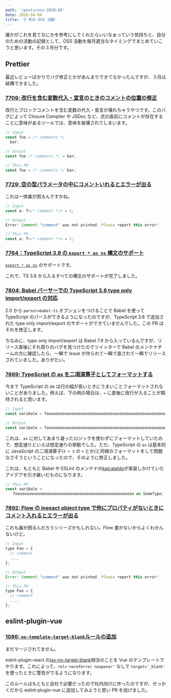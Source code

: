 ```yaml
---
path: '/posts/oss-2020-03'
date: 2020-04-04
title: '3 月の OSS 活動'
---
```


誰かがこれを見てなにかを参考にしてくれたらいいなぁっていう気持ちと、自分のための活動の記録として、OSS 活動を毎月適当なタイミングでまとめていこうと思います。その３月分です。

## Prettier

最近レビューばかりでバグ修正とかがあんまりできてなかったんですが、３月は結構できました。

### [7709: 改行を含む変数代入・宣言のときのコメントの位置の修正](https://github.com/prettier/prettier/pull/7709)

改行とブロックコメントを含む変数の代入・宣言が壊れちゃうやつです。このバグによって Closure Compiler や JSDoc など、式の直前にコメントが存在することに意味があるツールでは、意味を破壊されてしまいます。

<!-- prettier-ignore -->
```js
// Input
const foo = /* comments */
  bar;

// Output
const foo /* comments */ = bar;

// This PR
const foo = /* comments */ bar;
```

### [7729: 空の型パラメータの中にコメントいれるとエラーが出る](https://github.com/prettier/prettier/pull/7729)

これは一体誰が困るんですかね。

<!-- prettier-ignore -->
```ts
// Input
const a: T</* comment */> = 1;

// Output
Error: Comment "comment" was not printed. Please report this error!

// This PR
const a: T</* comment */> = 1;
```

### [7764：TypeScript 3.8 の `export * as ns` 構文のサポート](https://github.com/prettier/prettier/pull/7764)

[`export * as ns`](https://www.typescriptlang.org/docs/handbook/release-notes/typescript-3-8.html#export-star-as-namespace-syntax) のサポートです。

これで、TS 3.8 から入るすべての構文のサポートが完了しました。

### [7804: Babel パーサーでの TypeScript 3.8 type only import/export の対応](https://github.com/prettier/prettier/pull/7804)

2.0 から `parser=babel-ts` オプションをつけることで Babel を使って TypeScript のパースができるようになったのですが、TypeScript 3.8 で追加された type only import/export のサポートができていませんでした。この PR はそれを修正します。

ちなみに、type only import/export は Babel 7.9 から入っているんですが、リリース直後にそれ周りのバグを見つけたのでツイッターで Babel のメンテナチームの方に確認したら、一瞬で Issue が作られて一瞬で直されて一瞬でリリースされていました。ありがたい。

### [7869: TypeScript の as を二項演算子としてフォーマットする](https://github.com/prettier/prettier/pull/7869)

今まで TypeScript の as は行の幅が長いときにうまいことフォーマットされないことがありました。例えば、下の例の場合は、`=` に直後に改行が入ることが期待されると思います。

<!-- prettier-ignore -->
```ts
// Input
const varibale = foooooooooooooooooooooooooooooooooooooooooooooooooooo as SomeType;

// Output
const varibale = foooooooooooooooooooooooooooooooooooooooooooooooooooo as SomeType;
```

これは、`as` に対してあまり凝ったロジックを使わずにフォーマットしていたので、想定通りといえば想定通りの挙動でした。ただ、TypeScript の `as` は基本的に JavaScript の二項演算子(`3 + 3` の `+` とか)と同様のフォーマットをして問題なさそうということになったので、そのように修正しました。

これは、もともと Babel や ESLint のメンテナの[kaicataldo](https://github.com/kaicataldo)が実装しかけていたアイデアを引き継いだものになります。

<!-- prettier-ignore -->
```ts
// This RP
const varibale =
　　foooooooooooooooooooooooooooooooooooooooooooooooooooo as SomeType;
```

### [7892: Flow の inexact object type で他にプロパティがないときにコメント入れるとエラーが出る](https://github.com/prettier/prettier/pull/7892)

これも誰が困るんだろうシリーズかもしれない。Flow 書かないからよくわかんないけど。

<!-- prettier-ignore -->
```js
// Input
type Foo = {
  // comment
  ...,
};

// Output
Error: Comment "comment" was not printed. Please report this error!

// This PR
type Foo = {
  // comment
  ...,
};
```

## eslint-plugin-vue

### [1086: `no-template-target-blank`ルールの追加](https://github.com/vuejs/eslint-plugin-vue/pull/1086)

まだマージされてません。

eslint-plugin-react の[jsx-no-target-blank](https://github.com/yannickcr/eslint-plugin-react/blob/master/docs/rules/jsx-no-target-blank.md)相当のことを Vue のテンプレートでやります。これによって、`rel='noreferrer noopener'` なしで `target='_blank'` を使ったときに警告がでるようになります。

このルールはもともと会社で必要だったので社内向けに作ったのですが、せっかくだから eslint-plugin-vue に追加してみようと思い PR を投げました。
